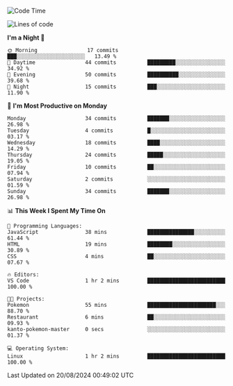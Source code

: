 <!--START_SECTION:waka-->
![Code Time](http://img.shields.io/badge/Code%20Time-208%20hrs%2056%20mins-blue)

![Lines of code](https://img.shields.io/badge/From%20Hello%20World%20I%27ve%20Written-16.7%20thousand%20lines%20of%20code-blue)

**I'm a Night 🦉** 

```text
🌞 Morning                17 commits          ███░░░░░░░░░░░░░░░░░░░░░░   13.49 % 
🌆 Daytime                44 commits          █████████░░░░░░░░░░░░░░░░   34.92 % 
🌃 Evening                50 commits          ██████████░░░░░░░░░░░░░░░   39.68 % 
🌙 Night                  15 commits          ███░░░░░░░░░░░░░░░░░░░░░░   11.90 % 
```
📅 **I'm Most Productive on Monday** 

```text
Monday                   34 commits          ███████░░░░░░░░░░░░░░░░░░   26.98 % 
Tuesday                  4 commits           █░░░░░░░░░░░░░░░░░░░░░░░░   03.17 % 
Wednesday                18 commits          ████░░░░░░░░░░░░░░░░░░░░░   14.29 % 
Thursday                 24 commits          █████░░░░░░░░░░░░░░░░░░░░   19.05 % 
Friday                   10 commits          ██░░░░░░░░░░░░░░░░░░░░░░░   07.94 % 
Saturday                 2 commits           ░░░░░░░░░░░░░░░░░░░░░░░░░   01.59 % 
Sunday                   34 commits          ███████░░░░░░░░░░░░░░░░░░   26.98 % 
```


📊 **This Week I Spent My Time On** 

```text
💬 Programming Languages: 
JavaScript               38 mins             ███████████████░░░░░░░░░░   61.44 % 
HTML                     19 mins             ████████░░░░░░░░░░░░░░░░░   30.89 % 
CSS                      4 mins              ██░░░░░░░░░░░░░░░░░░░░░░░   07.67 % 

🔥 Editors: 
VS Code                  1 hr 2 mins         █████████████████████████   100.00 % 

🐱‍💻 Projects: 
Pokemon                  55 mins             ██████████████████████░░░   88.70 % 
Restaurant               6 mins              ██░░░░░░░░░░░░░░░░░░░░░░░   09.93 % 
kanto-pokemon-master     0 secs              ░░░░░░░░░░░░░░░░░░░░░░░░░   01.37 % 

💻 Operating System: 
Linux                    1 hr 2 mins         █████████████████████████   100.00 % 
```


 Last Updated on 20/08/2024 00:49:02 UTC
<!--END_SECTION:waka-->
